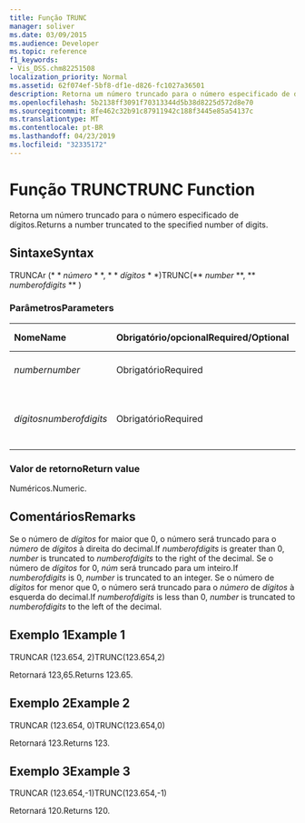 ```yaml
---
title: Função TRUNC
manager: soliver
ms.date: 03/09/2015
ms.audience: Developer
ms.topic: reference
f1_keywords:
- Vis_DSS.chm82251508
localization_priority: Normal
ms.assetid: 62f074ef-5bf8-df1e-d826-fc1027a36501
description: Retorna um número truncado para o número especificado de dígitos.
ms.openlocfilehash: 5b2138ff3091f70313344d5b38d8225d572d8e70
ms.sourcegitcommit: 8fe462c32b91c87911942c188f3445e85a54137c
ms.translationtype: MT
ms.contentlocale: pt-BR
ms.lasthandoff: 04/23/2019
ms.locfileid: "32335172"
---
```

# <a name="trunc-function"></a><span data-ttu-id="897e6-103">Função TRUNC</span><span class="sxs-lookup"><span data-stu-id="897e6-103">TRUNC Function</span></span>

<span data-ttu-id="897e6-104">Retorna um número truncado para o número especificado de dígitos.</span><span class="sxs-lookup"><span data-stu-id="897e6-104">Returns a number truncated to the specified number of digits.</span></span>
  
## <a name="syntax"></a><span data-ttu-id="897e6-105">Sintaxe</span><span class="sxs-lookup"><span data-stu-id="897e6-105">Syntax</span></span>

<span data-ttu-id="897e6-106">TRUNCAr (\* \* *número* \* \*, \* \* *dígitos* \* \*)</span><span class="sxs-lookup"><span data-stu-id="897e6-106">TRUNC(\*\* *number* \*\*, \*\* *numberofdigits* \*\* )</span></span> 
  
### <a name="parameters"></a><span data-ttu-id="897e6-107">Parâmetros</span><span class="sxs-lookup"><span data-stu-id="897e6-107">Parameters</span></span>

|<span data-ttu-id="897e6-108">**Nome**</span><span class="sxs-lookup"><span data-stu-id="897e6-108">**Name**</span></span>|<span data-ttu-id="897e6-109">**Obrigatório/opcional**</span><span class="sxs-lookup"><span data-stu-id="897e6-109">**Required/Optional**</span></span>|<span data-ttu-id="897e6-110">**Tipo de dados**</span><span class="sxs-lookup"><span data-stu-id="897e6-110">**Data Type**</span></span>|<span data-ttu-id="897e6-111">**Descrição**</span><span class="sxs-lookup"><span data-stu-id="897e6-111">**Description**</span></span>|
|:-----|:-----|:-----|:-----|
| <span data-ttu-id="897e6-112">_number_</span><span class="sxs-lookup"><span data-stu-id="897e6-112">_number_</span></span> <br/> |<span data-ttu-id="897e6-113">Obrigatório</span><span class="sxs-lookup"><span data-stu-id="897e6-113">Required</span></span>  <br/> |<span data-ttu-id="897e6-114">**Numeric**</span><span class="sxs-lookup"><span data-stu-id="897e6-114">**Numeric**</span></span> <br/> |<span data-ttu-id="897e6-115">O número a ser truncado.</span><span class="sxs-lookup"><span data-stu-id="897e6-115">The number to truncate.</span></span>  <br/> |
| <span data-ttu-id="897e6-116">_dígitos_</span><span class="sxs-lookup"><span data-stu-id="897e6-116">_numberofdigits_</span></span> <br/> |<span data-ttu-id="897e6-117">Obrigatório</span><span class="sxs-lookup"><span data-stu-id="897e6-117">Required</span></span>  <br/> |<span data-ttu-id="897e6-118">**Numeric**</span><span class="sxs-lookup"><span data-stu-id="897e6-118">**Numeric**</span></span> <br/> |<span data-ttu-id="897e6-119">O número de dígitos para o qual truncar o _número_.</span><span class="sxs-lookup"><span data-stu-id="897e6-119">The number of digits to which to truncate  _number_.</span></span>  <br/> |
   
### <a name="return-value"></a><span data-ttu-id="897e6-120">Valor de retorno</span><span class="sxs-lookup"><span data-stu-id="897e6-120">Return value</span></span>

<span data-ttu-id="897e6-121">Numéricos.</span><span class="sxs-lookup"><span data-stu-id="897e6-121">Numeric.</span></span>
  
## <a name="remarks"></a><span data-ttu-id="897e6-122">Comentários</span><span class="sxs-lookup"><span data-stu-id="897e6-122">Remarks</span></span>

<span data-ttu-id="897e6-123">Se o número de _dígitos_ for maior que 0, o número será truncado para o _número_ de _dígitos_ à direita do decimal.</span><span class="sxs-lookup"><span data-stu-id="897e6-123">If  _numberofdigits_ is greater than 0,  _number_ is truncated to  _numberofdigits_ to the right of the decimal.</span></span> <span data-ttu-id="897e6-124">Se o número de _dígitos_ for 0, _núm_ será truncado para um inteiro.</span><span class="sxs-lookup"><span data-stu-id="897e6-124">If  _numberofdigits_ is 0,  _number_ is truncated to an integer.</span></span> <span data-ttu-id="897e6-125">Se o número de _dígitos_ for menor que 0, o número será truncado para o _número_ de _dígitos_ à esquerda do decimal.</span><span class="sxs-lookup"><span data-stu-id="897e6-125">If  _numberofdigits_ is less than 0,  _number_ is truncated to  _numberofdigits_ to the left of the decimal.</span></span> 
  
## <a name="example-1"></a><span data-ttu-id="897e6-126">Exemplo 1</span><span class="sxs-lookup"><span data-stu-id="897e6-126">Example 1</span></span>

<span data-ttu-id="897e6-127">TRUNCAR (123.654, 2)</span><span class="sxs-lookup"><span data-stu-id="897e6-127">TRUNC(123.654,2)</span></span>
  
<span data-ttu-id="897e6-128">Retornará 123,65.</span><span class="sxs-lookup"><span data-stu-id="897e6-128">Returns 123.65.</span></span>
  
## <a name="example-2"></a><span data-ttu-id="897e6-129">Exemplo 2</span><span class="sxs-lookup"><span data-stu-id="897e6-129">Example 2</span></span>

<span data-ttu-id="897e6-130">TRUNCAR (123.654, 0)</span><span class="sxs-lookup"><span data-stu-id="897e6-130">TRUNC(123.654,0)</span></span>
  
<span data-ttu-id="897e6-131">Retornará 123.</span><span class="sxs-lookup"><span data-stu-id="897e6-131">Returns 123.</span></span>
  
## <a name="example-3"></a><span data-ttu-id="897e6-132">Exemplo 3</span><span class="sxs-lookup"><span data-stu-id="897e6-132">Example 3</span></span>

<span data-ttu-id="897e6-133">TRUNCAR (123.654,-1)</span><span class="sxs-lookup"><span data-stu-id="897e6-133">TRUNC(123.654,-1)</span></span>
  
<span data-ttu-id="897e6-134">Retornará 120.</span><span class="sxs-lookup"><span data-stu-id="897e6-134">Returns 120.</span></span>
  

